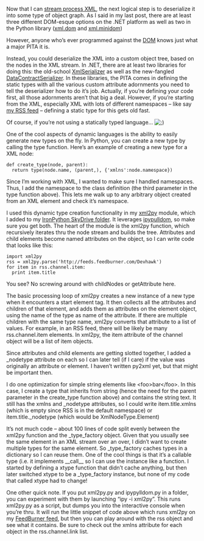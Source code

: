 Now that I can [stream process
XML](http://devhawk.net/2008/05/06/Stream+Processing+XML+In+IronPython.aspx),
the next logical step is to deserialize it into some type of object
graph. As I said in my last post, there are at least three different
DOM-esque options on the .NET platform as well as two in the Python
library ([xml.dom](http://docs.python.org/lib/module-xml.dom.html) and
[xml.minidom](http://docs.python.org/lib/module-xml.dom.minidom.html))

However, anyone who’s ever programmed against the
[DOM](http://www.w3.org/DOM/) knows just what a major PITA it is.

Instead, you could deserialize the XML into a custom object tree, based
on the nodes in the XML stream. In .NET, there are at least two
libraries for doing this: the old-school
[XmlSerializer](http://msdn.microsoft.com/library/system.xml.serialization.xmlserializer)
as well as the new-fangled
[DataContractSerializer](http://msdn.microsoft.com/library/system.runtime.serialization.datacontractserializer).
In these libraries, the PITA comes in defining the static types with all
the various custom attribute adornments you need to tell the
deserializer how to do it’s job. Actually, if you’re defining your code
first, all those adornments aren’t that big a deal. However, if you’re
starting from the XML, especially XML with lots of different namespaces
– like say [my RSS feed](http://feeds.feedburner.com/Devhawk) – defining
a static type for this gets old fast.

Of course, if you’re not using a statically typed language…
![;)](http://devhawk.net/wp-includes/images/smilies/icon_wink.gif)

One of the cool aspects of dynamic languages is the ability to easily
generate new types on the fly. In Python, you can create a new type by
calling the type function. Here’s an example of creating a new type for
a XML node:

``` {.brush: .python}
def create_type(node, parent):  
  return type(node.name, (parent,), {'xmlns':node.namespace})
```

Since I’m working with XML, I wanted to make sure I handled namespaces.
Thus, I add the namespace to the class definition (the third parameter
in the type function above). This lets me walk up to any arbitrary
object created from an XML element and check it’s namespace.

I used this dynamic type creation functionality in my
[xml2py](http://cid-0d9bc809858885a4.skydrive.live.com/self.aspx/DevHawk%20Content/IronPython%20Stuff/xml2py.py)
module, which I added to my [IronPython SkyDrive
folder](http://cid-0d9bc809858885a4.skydrive.live.com/self.aspx/DevHawk%20Content/IronPython%20Stuff).
It leverages
[ipypulldom](http://cid-0d9bc809858885a4.skydrive.live.com/self.aspx/DevHawk%20Content/IronPython%20Stuff/ipypulldom.py),
so make sure you get both. The heart of the module is the xml2py
function, which recursively iterates thru the node stream and builds the
tree. Attributes and child elements become named attributes on the
object, so I can write code that looks like this:

``` {.brush: .python}
import xml2py  
rss = xml2py.parse('http://feeds.feedburner.com/Devhawk')  
for item in rss.channel.item:  
  print item.title
```

You see? No screwing around with childNodes or getAttribute here.

The basic processing loop of xml2py creates a new instance of a new type
when it encounters a start element tag. It then collects all the
attributes and children of that element, and adds them as attributes on
the element object, using the name of the type as name of the attribute.
If there are multiple children with the same type name, xml2py converts
that attribute to a list of values. For example, in an RSS feed, there
will be likely be many rss.channel.item elements. In xml2py, the item
attribute of the channel object will be a list of item objects.

Since attributes and child elements are getting slotted together, I
added a \_nodetype attribute on each so I can later tell (if I care) if
the value was originally an attribute or element. I haven’t written
py2xml yet, but that might be important then.

I do one optimization for simple string elements like
\<foo\>bar\</foo\>. In this case, I create a type that inherits from
string (hence the need for the parent parameter in the create\_type
function above) and contains the string text. It still has the xmlns and
\_nodetype attributes, so I could write item.title.xmlns (which is empty
since RSS is in the default namespace) or item.title.\_nodetype (which
would be XmlNodeType.Element)

It’s not much code – about 100 lines of code split evenly between the
xml2py function and the \_type\_factory object. Given that you usually
see the same element in an XML stream over an over, I didn’t want to
create multiple types for the same element. So \_type\_factory caches
types in a dictionary so I can reuse them. One of the cool things is
that it’s a callable type (i.e. it implements \_\_call\_\_ so I can use
the instance like a function. I started by defining a xtype function
that didn’t cache anything, but then later switched xtype to be a
\_type\_factory instance, but none of my code that called xtype had to
change!

One other quick note. If you put xml2py.py and ipypylldom.py in a
folder, you can experiment with them by launching “ipy -i xml2py”. This
runs xml2py.py as a script, but dumps you into the interactive console
when you’re thru. It will run the little snippet of code above which
runs xml2py on my [FeedBurner
feed](http://feeds.feedburner.com/Devhawk), but then you can play around
with the rss object and see what it contains. Be sure to check out the
xmlns attribute for each object in the rss.channel.link list.
